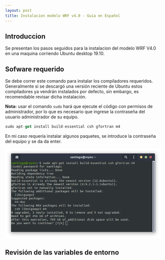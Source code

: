 ```yaml
---
layout: post
title: Instalacion modelo WRF v4.0 - Guia en Español
---
```


Introduccion
------
Se presentan los pasos seguidos para la instalacion del modelo WRF V4.0 en una maquina corriendo Ubuntu desktop 19.10.

Sofware requerido
------
Se debe correr este comando para instalar los compiladores requeridos. Generalmente si se descargó una versión reciente de Ubuntu estos compiladores ya vendrán instalados por defecto, sin embargo, es recomendable revisar dicha instalación.

**Nota:** usar el comando `sudo` hará que ejecute el código con permisos de administrador, por lo que es necesario que ingrese la contraseña del usuario administrador de su equipo.

```javascript
sudo apt-get install build-essential csh gfortran m4
```

En mi caso requería instalar algunos paquetes, se introduce la contraseña del equipo y se da da enter.

![Instalacion compiladores](/images/F1.png)


Revisión de las variables de entorno
-----




